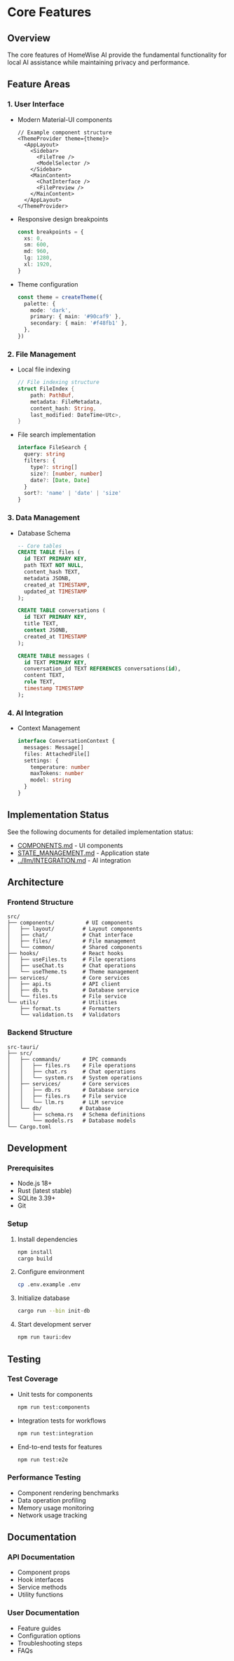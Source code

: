 # Core Features

## Overview

The core features of HomeWise AI provide the fundamental functionality for local AI assistance while maintaining privacy and performance.

## Feature Areas

### 1. User Interface

- Modern Material-UI components
  ```tsx
  // Example component structure
  <ThemeProvider theme={theme}>
    <AppLayout>
      <Sidebar>
        <FileTree />
        <ModelSelector />
      </Sidebar>
      <MainContent>
        <ChatInterface />
        <FilePreview />
      </MainContent>
    </AppLayout>
  </ThemeProvider>
  ```
- Responsive design breakpoints
  ```typescript
  const breakpoints = {
    xs: 0,
    sm: 600,
    md: 960,
    lg: 1280,
    xl: 1920,
  }
  ```
- Theme configuration
  ```typescript
  const theme = createTheme({
    palette: {
      mode: 'dark',
      primary: { main: '#90caf9' },
      secondary: { main: '#f48fb1' },
    },
  })
  ```

### 2. File Management

- Local file indexing
  ```rust
  // File indexing structure
  struct FileIndex {
      path: PathBuf,
      metadata: FileMetadata,
      content_hash: String,
      last_modified: DateTime<Utc>,
  }
  ```
- File search implementation
  ```typescript
  interface FileSearch {
    query: string
    filters: {
      type?: string[]
      size?: [number, number]
      date?: [Date, Date]
    }
    sort?: 'name' | 'date' | 'size'
  }
  ```

### 3. Data Management

- Database Schema

  ```sql
  -- Core tables
  CREATE TABLE files (
    id TEXT PRIMARY KEY,
    path TEXT NOT NULL,
    content_hash TEXT,
    metadata JSONB,
    created_at TIMESTAMP,
    updated_at TIMESTAMP
  );

  CREATE TABLE conversations (
    id TEXT PRIMARY KEY,
    title TEXT,
    context JSONB,
    created_at TIMESTAMP
  );

  CREATE TABLE messages (
    id TEXT PRIMARY KEY,
    conversation_id TEXT REFERENCES conversations(id),
    content TEXT,
    role TEXT,
    timestamp TIMESTAMP
  );
  ```

### 4. AI Integration

- Context Management
  ```typescript
  interface ConversationContext {
    messages: Message[]
    files: AttachedFile[]
    settings: {
      temperature: number
      maxTokens: number
      model: string
    }
  }
  ```

## Implementation Status

See the following documents for detailed implementation status:

- [COMPONENTS.md](./COMPONENTS.md) - UI components
- [STATE_MANAGEMENT.md](./STATE_MANAGEMENT.md) - Application state
- [../llm/INTEGRATION.md](../llm/INTEGRATION.md) - AI integration

## Architecture

### Frontend Structure

```
src/
├── components/          # UI components
│   ├── layout/         # Layout components
│   ├── chat/           # Chat interface
│   ├── files/          # File management
│   └── common/         # Shared components
├── hooks/              # React hooks
│   ├── useFiles.ts     # File operations
│   ├── useChat.ts      # Chat operations
│   └── useTheme.ts     # Theme management
├── services/           # Core services
│   ├── api.ts          # API client
│   ├── db.ts           # Database service
│   └── files.ts        # File service
└── utils/              # Utilities
    ├── format.ts       # Formatters
    └── validation.ts   # Validators
```

### Backend Structure

```
src-tauri/
├── src/
│   ├── commands/       # IPC commands
│   │   ├── files.rs    # File operations
│   │   ├── chat.rs     # Chat operations
│   │   └── system.rs   # System operations
│   ├── services/       # Core services
│   │   ├── db.rs       # Database service
│   │   ├── files.rs    # File service
│   │   └── llm.rs      # LLM service
│   └── db/            # Database
│       ├── schema.rs   # Schema definitions
│       └── models.rs   # Database models
└── Cargo.toml
```

## Development

### Prerequisites

- Node.js 18+
- Rust (latest stable)
- SQLite 3.39+
- Git

### Setup

1. Install dependencies
   ```bash
   npm install
   cargo build
   ```
2. Configure environment
   ```bash
   cp .env.example .env
   ```
3. Initialize database
   ```bash
   cargo run --bin init-db
   ```
4. Start development server
   ```bash
   npm run tauri:dev
   ```

## Testing

### Test Coverage

- Unit tests for components
  ```bash
  npm run test:components
  ```
- Integration tests for workflows
  ```bash
  npm run test:integration
  ```
- End-to-end tests for features
  ```bash
  npm run test:e2e
  ```

### Performance Testing

- Component rendering benchmarks
- Data operation profiling
- Memory usage monitoring
- Network usage tracking

## Documentation

### API Documentation

- Component props
- Hook interfaces
- Service methods
- Utility functions

### User Documentation

- Feature guides
- Configuration options
- Troubleshooting steps
- FAQs
